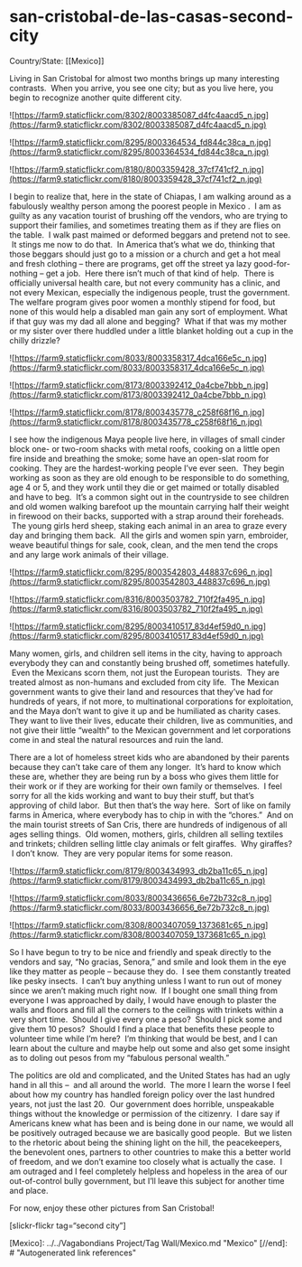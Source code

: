 # san-cristobal-de-las-casas-second-city

Country/State: [[Mexico]]

Living in San Cristobal for almost two months brings up many interesting contrasts.  When you arrive, you see one city; but as you live here, you begin to recognize another quite different city.

![https://farm9.staticflickr.com/8302/8003385087_d4fc4aacd5_n.jpg](https://farm9.staticflickr.com/8302/8003385087_d4fc4aacd5_n.jpg)

![https://farm9.staticflickr.com/8295/8003364534_fd844c38ca_n.jpg](https://farm9.staticflickr.com/8295/8003364534_fd844c38ca_n.jpg)

![https://farm9.staticflickr.com/8180/8003359428_37cf741cf2_n.jpg](https://farm9.staticflickr.com/8180/8003359428_37cf741cf2_n.jpg)

I begin to realize that, here in the state of Chiapas, I am walking around as a fabulously wealthy person among the poorest people in Mexico .  I am as guilty as any vacation tourist of brushing off the vendors, who are trying to support their families, and sometimes treating them as if they are flies on the table.  I walk past maimed or deformed beggars and pretend not to see.  It stings me now to do that.  In America that’s what we do, thinking that those beggars should just go to a mission or a church and get a hot meal and fresh clothing – there are programs, get off the street ya lazy good-for-nothing – get a job.  Here there isn’t much of that kind of help.  There is officially universal health care, but not every community has a clinic, and not every Mexican, especially the indigenous people, trust the government. The welfare program gives poor women a monthly stipend for food, but none of this would help a disabled man gain any sort of employment. What if that guy was my dad all alone and begging?  What if that was my mother or my sister over there huddled under a little blanket holding out a cup in the chilly drizzle?

![https://farm9.staticflickr.com/8033/8003358317_4dca166e5c_n.jpg](https://farm9.staticflickr.com/8033/8003358317_4dca166e5c_n.jpg)

![https://farm9.staticflickr.com/8173/8003392412_0a4cbe7bbb_n.jpg](https://farm9.staticflickr.com/8173/8003392412_0a4cbe7bbb_n.jpg)

![https://farm9.staticflickr.com/8178/8003435778_c258f68f16_n.jpg](https://farm9.staticflickr.com/8178/8003435778_c258f68f16_n.jpg)

I see how the indigenous Maya people live here, in villages of small cinder block one- or two-room shacks with metal roofs, cooking on a little open fire inside and breathing the smoke; some have an open-slat room for cooking. They are the hardest-working people I’ve ever seen.  They begin working as soon as they are old enough to be responsible to do something, age 4 or 5, and they work until they die or get maimed or totally disabled and have to beg.  It’s a common sight out in the countryside to see children and old women walking barefoot up the mountain carrying half their weight in firewood on their backs, supported with a strap around their foreheads.  The young girls herd sheep, staking each animal in an area to graze every day and bringing them back.  All the girls and women spin yarn, embroider, weave beautiful things for sale, cook, clean, and the men tend the crops and any large work animals of their village.

![https://farm9.staticflickr.com/8295/8003542803_448837c696_n.jpg](https://farm9.staticflickr.com/8295/8003542803_448837c696_n.jpg)

![https://farm9.staticflickr.com/8316/8003503782_710f2fa495_n.jpg](https://farm9.staticflickr.com/8316/8003503782_710f2fa495_n.jpg)

![https://farm9.staticflickr.com/8295/8003410517_83d4ef59d0_n.jpg](https://farm9.staticflickr.com/8295/8003410517_83d4ef59d0_n.jpg)

Many women, girls, and children sell items in the city, having to approach everybody they can and constantly being brushed off, sometimes hatefully.  Even the Mexicans scorn them, not just the European tourists.  They are treated almost as non-humans and excluded from city life.  The Mexican government wants to give their land and resources that they’ve had for hundreds of years, if not more, to multinational corporations for exploitation, and the Maya don’t want to give it up and be humiliated as charity cases. They want to live their lives, educate their children, live as communities, and not give their little “wealth” to the Mexican government and let corporations come in and steal the natural resources and ruin the land.

There are a lot of homeless street kids who are abandoned by their parents because they can’t take care of them any longer.  It’s hard to know which these are, whether they are being run by a boss who gives them little for their work or if they are working for their own family or themselves.  I feel sorry for all the kids working and want to buy their stuff, but that’s approving of child labor.  But then that’s the way here.  Sort of like on family farms in America, where everybody has to chip in with the “chores.”  And on the main tourist streets of San Cris, there are hundreds of indigenous of all ages selling things.  Old women, mothers, girls, children all selling textiles and trinkets; children selling little clay animals or felt giraffes.  Why giraffes?  I don’t know.  They are very popular items for some reason.

![https://farm9.staticflickr.com/8179/8003434993_db2ba11c65_n.jpg](https://farm9.staticflickr.com/8179/8003434993_db2ba11c65_n.jpg)

![https://farm9.staticflickr.com/8033/8003436656_6e72b732c8_n.jpg](https://farm9.staticflickr.com/8033/8003436656_6e72b732c8_n.jpg)

![https://farm9.staticflickr.com/8308/8003407059_1373681c65_n.jpg](https://farm9.staticflickr.com/8308/8003407059_1373681c65_n.jpg)

So I have begun to try to be nice and friendly and speak directly to the vendors and say, “No gracias, Senora,” and smile and look them in the eye like they matter as people – because they do.  I see them constantly treated like pesky insects.  I can’t buy anything unless I want to run out of money since we aren’t making much right now.  If I bought one small thing from everyone I was approached by daily, I would have enough to plaster the walls and floors and fill all the corners to the ceilings with trinkets within a very short time.  Should I give every one a peso?  Should I pick some and give them 10 pesos?  Should I find a place that benefits these people to volunteer time while I’m here?  I’m thinking that would be best, and I can learn about the culture and maybe help out some and also get some insight as to doling out pesos from my “fabulous personal wealth.”

The politics are old and complicated, and the United States has had an ugly hand in all this –  and all around the world.  The more I learn the worse I feel about how my country has handled foreign policy over the last hundred years, not just the last 20.  Our government does horrible, unspeakable things without the knowledge or permission of the citizenry.  I dare say if Americans knew what has been and is being done in our name, we would all be positively outraged because we are basically good people.  But we listen to the rhetoric about being the shining light on the hill, the peacekeepers, the benevolent ones, partners to other countries to make this a better world of freedom, and we don’t examine too closely what is actually the case.  I am outraged and I feel completely helpless and hopeless in the area of our out-of-control bully government, but I’ll leave this subject for another time and place.

For now, enjoy these other pictures from San Cristobal!

[slickr-flickr tag=“second city”]

[//begin]: # "Autogenerated link references for markdown compatibility"
[Mexico]: ../../Vagabondians Project/Tag Wall/Mexico.md "Mexico"
[//end]: # "Autogenerated link references"